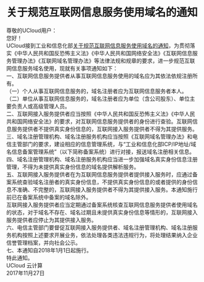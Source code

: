 

# 关于规范互联网信息服务使用域名的通知

尊敬的UCloud用户：  
您好！  
UCloud接到工业和信息化部[关于规范互联网信息服务使用域名的通知](http://www.miit.gov.cn/n1146285/n1146352/n3054355/n3057709/n3057722/c5930543/content.html?from=timeline&isappinstalled=0)，为贯彻落实《中华人民共和国反恐怖主义法》《中华人民共和国网络安全法》《互联网信息服务管理办法》《互联网域名管理办法》等法律法规和规章的要求，进一步规范互联网信息服务域名使用，现就有关事项通知如下：  
一、互联网信息服务提供者从事互联网信息服务使用的域名应为其依法依规注册所有。  
（一）个人从事互联网信息服务的，域名注册者应为互联网信息服务者本人。  
（二）单位从事互联网信息服务的，域名注册者应为单位（含公司股东）、单位主要负责人或高级管理人员。  
二、互联网接入服务提供者应当按照《中华人民共和国反恐怖主义法》《中华人民共和国网络安全法》的要求，对互联网信息服务提供者的身份进行查验。互联网信息服务提供者不提供真实身份信息的，互联网接入服务提供者不得为其提供服务。  
三、域名注册管理机构、域名注册服务机构应当按照《互联网域名管理办法》和电信主管部门的要求，建设相应的信息管理系统，与“工业和信息化部ICP/IP地址/域名信息备案管理系统”（以下简称备案系统）进行对接，报送域名注册相关信息。  
四、域名注册管理机构、域名注册服务机构应当进一步加强域名真实身份信息注册管理，不得为未提供真实身份信息的域名提供解析服务。  
五、互联网接入服务提供者在为互联网信息服务提供者提供接入服务时，应通过备案系统查验域名注册者的真实身份信息，不提供真实身份信息的或者提供的身份信息不准确、不完整的，互联网接入服务提供者不得为其提供接入服务。本通知施行前已在备案系统中备案的域名除外。  
互联网接入服务提供者应当定期通过备案系统核查互联网信息服务提供者使用域名的状态，对于域名不存在、域名过期且未提供真实身份信息等情形的，互联网接入服务提供者应停止为其提供接入服务。  
六、电信主管部门要督促互联网接入服务提供者、域名注册管理机构、域名注册服务机构按照上述要求开展业务，依法处理各类违法违规行为，将处理结果纳入企业信誉管理档案，并向社会公示。  
七、本通知自2018年1月1日起施行。  
特此通知。  
UCloud 云计算  
2017年11月27日
